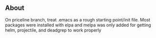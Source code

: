 
## About
On priceline branch, treat .emacs as a rough starting point/init file.
Most packages were installed with elpa and melpa was only added for getting helm, projectile, and deadgrep to work properly

